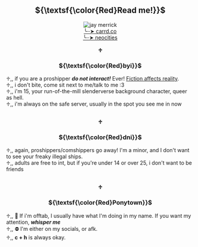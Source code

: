 <h2 align="center">${\textsf{\color{Red}Read me!}}$</h2>
<p align="center">
  <img src="https://i.pinimg.com/564x/87/b5/ce/87b5ce7402a224ad62cb122e574face4.jpg" alt="jay merrick"><br/>
  <a href="https://tomos09.carrd.co/">╰┈➤ carrd.co</a><br/>
  <a href="http://wallgof.neocities.org">╰┈➤ neocities</a><br><br/>
  <strong>♱</strong>
</p>

<h3 align="center">${\textsf{\color{Red}byi}}$</h3>
♱,, if you are a proshipper <b><i>do not interact!</i></b> Ever! <a href="https://fictiondoesaffectreality.carrd.co/#faq">Fiction affects reality</a>.<br/>
♱,, i don't bite, come sit next to me/talk to me :3<br/>
♱,, i'm 15, your run-of-the-mill slenderverse background character, queer as hell.<br/>
♱,, i'm always on the safe server, usually in the spot you see me in now<br/><br/>

<p align="center"><strong>♱</strong></p>

<h3 align="center">${\textsf{\color{Red}dni}}$</h3>

♱,, again, proshippers/comshippers go away! I'm a minor, and I don't want to see your freaky illegal ships.<br/>
♱,, adults are free to int, but if you're under 14 or over 25, i don't want to be friends<br/><br/>

<p align="center"><strong>♱</strong></p>

<h3 align="center">${\textsf{\color{Red}Ponytown}}$</h3>

♱,, 🌙 If i'm offtab, I usually have what I'm doing in my name. If you want my attention, <i><b>whisper me</b></i><br/>
♱,, ⛔ I'm either on my socials, or afk.<br/>
♱,, <b>c + h</b> is always okay.


